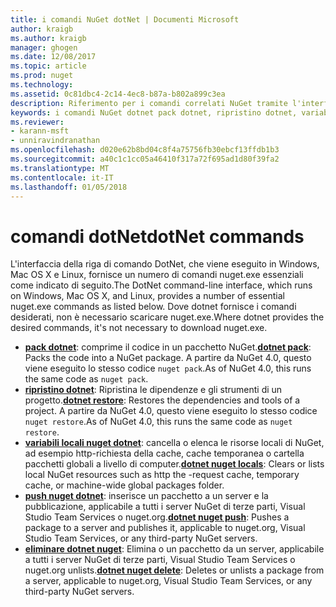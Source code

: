 ```yaml
---
title: i comandi NuGet dotNet | Documenti Microsoft
author: kraigb
ms.author: kraigb
manager: ghogen
ms.date: 12/08/2017
ms.topic: article
ms.prod: nuget
ms.technology: 
ms.assetid: 0c81dbc4-2c14-4ec8-b87a-b802a899c3ea
description: Riferimento per i comandi correlati NuGet tramite l'interfaccia della riga di comando dotnet breve.
keywords: i comandi NuGet dotnet pack dotnet, ripristino dotnet, variabili locali nuget dotnet, dotnet nuget push, dotnet nuget delete
ms.reviewer:
- karann-msft
- unniravindranathan
ms.openlocfilehash: d020e62b8bd04c8f4a75756fb30ebcf13ffdb1b3
ms.sourcegitcommit: a40c1c1cc05a46410f317a72f695ad1d80f39fa2
ms.translationtype: MT
ms.contentlocale: it-IT
ms.lasthandoff: 01/05/2018
---
```

# <a name="dotnet-commands"></a><span data-ttu-id="b06d5-104">comandi dotNet</span><span class="sxs-lookup"><span data-stu-id="b06d5-104">dotNet commands</span></span>

<span data-ttu-id="b06d5-105">L'interfaccia della riga di comando DotNet, che viene eseguito in Windows, Mac OS X e Linux, fornisce un numero di comandi nuget.exe essenziali come indicato di seguito.</span><span class="sxs-lookup"><span data-stu-id="b06d5-105">The DotNet command-line interface, which runs on Windows, Mac OS X, and Linux, provides a number of essential nuget.exe commands as listed below.</span></span> <span data-ttu-id="b06d5-106">Dove dotnet fornisce i comandi desiderati, non è necessario scaricare nuget.exe.</span><span class="sxs-lookup"><span data-stu-id="b06d5-106">Where dotnet provides the desired commands, it's not necessary to download nuget.exe.</span></span>

- <span data-ttu-id="b06d5-107">[**pack dotnet**](/dotnet/core/tools/dotnet-pack?tabs=netcore2x): comprime il codice in un pacchetto NuGet.</span><span class="sxs-lookup"><span data-stu-id="b06d5-107">[**dotnet pack**](/dotnet/core/tools/dotnet-pack?tabs=netcore2x): Packs the code into a NuGet package.</span></span> <span data-ttu-id="b06d5-108">A partire da NuGet 4.0, questo viene eseguito lo stesso codice `nuget pack`.</span><span class="sxs-lookup"><span data-stu-id="b06d5-108">As of NuGet 4.0, this runs the same code as `nuget pack`.</span></span>
- <span data-ttu-id="b06d5-109">[**ripristino dotnet**](/dotnet/core/tools/dotnet-restore?tabs=netcore2x): Ripristina le dipendenze e gli strumenti di un progetto.</span><span class="sxs-lookup"><span data-stu-id="b06d5-109">[**dotnet restore**](/dotnet/core/tools/dotnet-restore?tabs=netcore2x): Restores the dependencies and tools of a project.</span></span> <span data-ttu-id="b06d5-110">A partire da NuGet 4.0, questo viene eseguito lo stesso codice `nuget restore`.</span><span class="sxs-lookup"><span data-stu-id="b06d5-110">As of NuGet 4.0, this runs the same code as `nuget restore`.</span></span>
- <span data-ttu-id="b06d5-111">[**variabili locali nuget dotnet**](/dotnet/core/tools/dotnet-nuget-locals): cancella o elenca le risorse locali di NuGet, ad esempio http-richiesta della cache, cache temporanea o cartella pacchetti globali a livello di computer.</span><span class="sxs-lookup"><span data-stu-id="b06d5-111">[**dotnet nuget locals**](/dotnet/core/tools/dotnet-nuget-locals): Clears or lists local NuGet resources such as http the -request cache, temporary cache, or machine-wide global packages folder.</span></span>
- <span data-ttu-id="b06d5-112">[**push nuget dotnet**](/dotnet/core/tools/dotnet-nuget-push): inserisce un pacchetto a un server e la pubblicazione, applicabile a tutti i server NuGet di terze parti, Visual Studio Team Services o nuget.org.</span><span class="sxs-lookup"><span data-stu-id="b06d5-112">[**dotnet nuget push**](/dotnet/core/tools/dotnet-nuget-push): Pushes a package to a server and publishes it, applicable to nuget.org, Visual Studio Team Services, or any third-party NuGet servers.</span></span>
- <span data-ttu-id="b06d5-113">[**eliminare dotnet nuget**](/dotnet/core/tools/dotnet-nuget-delete): Elimina o un pacchetto da un server, applicabile a tutti i server NuGet di terze parti, Visual Studio Team Services o nuget.org unlists.</span><span class="sxs-lookup"><span data-stu-id="b06d5-113">[**dotnet nuget delete**](/dotnet/core/tools/dotnet-nuget-delete): Deletes or unlists a package from a  server, applicable to nuget.org, Visual Studio Team Services, or any third-party NuGet servers.</span></span>
